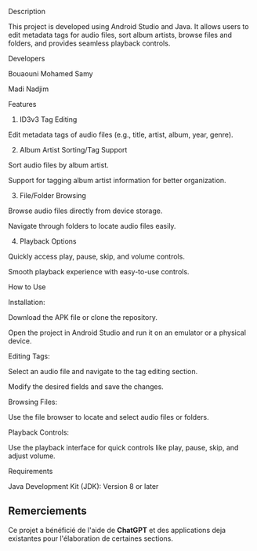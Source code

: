 Description

This project is developed using Android Studio and Java. It allows users to edit metadata tags for audio files, sort album artists, browse files and folders, and provides seamless playback controls.

Developers

Bouaouni Mohamed Samy

Madi Nadjim

Features

1. ID3v3 Tag Editing

Edit metadata tags of audio files (e.g., title, artist, album, year, genre).

2. Album Artist Sorting/Tag Support

Sort audio files by album artist.

Support for tagging album artist information for better organization.

3. File/Folder Browsing

Browse audio files directly from device storage.

Navigate through folders to locate audio files easily.

4. Playback Options

Quickly access play, pause, skip, and volume controls.

Smooth playback experience with easy-to-use controls.

How to Use

Installation:

Download the APK file or clone the repository.

Open the project in Android Studio and run it on an emulator or a physical device.

Editing Tags:

Select an audio file and navigate to the tag editing section.

Modify the desired fields and save the changes.

Browsing Files:

Use the file browser to locate and select audio files or folders.

Playback Controls:

Use the playback interface for quick controls like play, pause, skip, and adjust volume.

Requirements


Java Development Kit (JDK): Version 8 or later
## Remerciements
Ce projet a bénéficié de l'aide de **ChatGPT** et des applications deja existantes pour l'élaboration de certaines sections.


